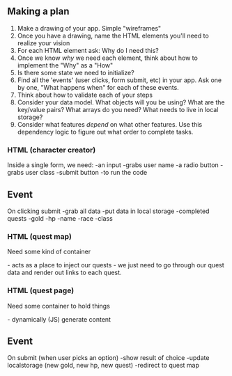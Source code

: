 ## Making a plan
1) Make a drawing of your app. Simple "wireframes"
2) Once you have a drawing, name the HTML elements you'll need to realize your vision
3) For each HTML element ask: Why do I need this?
4) Once we know _why_ we need each element, think about how to implement the "Why" as a "How"
5) Is there some state we need to initialize?
6) Find all the 'events' (user clicks, form submit, etc) in your app. Ask one by one, "What happens when" for each of these events.
7) Think about how to validate each of your steps
8) Consider your data model. What objects will you be using? What are the key/value pairs? What arrays do you need? What needs to live in local storage?
9) Consider what features _depend_ on what other features. Use this dependency logic to figure out what order to complete tasks.

### HTML (character creator)
Inside a single form, we need:
    -an input
        -grabs user name
    -a radio button
        -grabs user class
    -submit button
        -to run the code
## Event
On clicking submit
    -grab all data
        -put data in local storage
            -completed quests
            -gold
            -hp
            -name
            -race
            -class

### HTML (quest map)
Need some kind of container <ul></ul>
    - acts as a place to inject our quests
    - we just need to go through our quest data and render out links to each quest.

### HTML (quest page)
Need some container to hold things <div>
    - dynamically (JS) generate content
## Event
On submit (when user picks an option)
    -show result of choice
    -update localstorage (new gold, new hp, new quest)
    -redirect to quest map